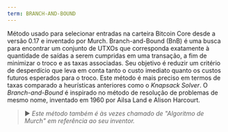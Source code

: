 ```yaml
---
term: BRANCH-AND-BOUND
---
```


Método usado para selecionar entradas na carteira Bitcoin Core desde a versão 0.17 e inventado por Murch. Branch-and-Bound (BnB) é uma busca para encontrar um conjunto de UTXOs que corresponda exatamente à quantidade de saídas a serem cumpridas em uma transação, a fim de minimizar o troco e as taxas associadas. Seu objetivo é reduzir um critério de desperdício que leva em conta tanto o custo imediato quanto os custos futuros esperados para o troco. Este método é mais preciso em termos de taxas comparado a heurísticas anteriores como o *Knapsack Solver*. O *Branch-and-Bound* é inspirado no método de resolução de problemas de mesmo nome, inventado em 1960 por Ailsa Land e Alison Harcourt.

> ► *Este método também é às vezes chamado de "Algoritmo de Murch" em referência ao seu inventor.*